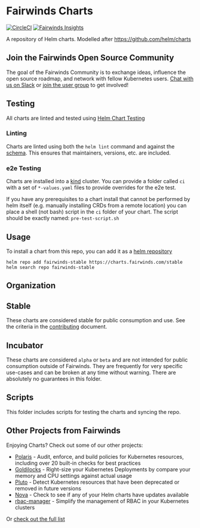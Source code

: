# Fairwinds Charts
[![CircleCI](https://circleci.com/gh/FairwindsOps/charts/tree/master.svg?style=svg)](https://circleci.com/gh/FairwindsOps/charts/tree/master)
[![Fairwinds Insights](https://insights.fairwinds.com/v0/gh/FairwindsOps/charts/badge.svg)](https://insights.fairwinds.com/gh/FairwindsOps/charts)

A repository of Helm charts. Modelled after https://github.com/helm/charts

## Join the Fairwinds Open Source Community

The goal of the Fairwinds Community is to exchange ideas, influence the open source roadmap, and network with fellow Kubernetes users. [Chat with us on Slack](https://join.slack.com/t/fairwindscommunity/shared_invite/zt-e3c6vj4l-3lIH6dvKqzWII5fSSFDi1g) or [join the user group](https://www.fairwinds.com/open-source-software-user-group) to get involved!

## Testing

All charts are linted and tested using [Helm Chart Testing](https://github.com/helm/chart-testing)

### Linting

Charts are linted using both the `helm lint` command and against the [schema](scripts/schema.yaml).  This ensures that maintainers, versions, etc. are included.

### e2e Testing

Charts are installed into a [kind](https://github.com/kubernetes-sigs/kind) cluster.  You can provide a folder called `ci` with a set of `*-values.yaml` files to provide overrides for the e2e test.

If you have any prerequisites to a chart install that cannot be performed by helm itself (e.g. manually installing CRDs from a remote location) you can place a shell (not bash) script in the `ci` folder of your chart. The script should be exactly named: `pre-test-script.sh`

## Usage

To install a chart from this repo, you can add it as a [helm repository](https://github.com/helm/helm/blob/master/docs/chart_repository.md)

```
helm repo add fairwinds-stable https://charts.fairwinds.com/stable
helm search repo fairwinds-stable
```

## Organization

## Stable

These charts are considered stable for public consumption and use. See the criteria in the [contributing](CONTRIBUTING.md) document.

## Incubator

These charts are considered `alpha` or `beta` and are not intended for public consumption outside of Fairwinds.  They are frequently for very specific use-cases and can be broken at any time without warning.  There are absolutely no guarantees in this folder.

## Scripts

This folder includes scripts for testing the charts and syncing the repo.


## Other Projects from Fairwinds

Enjoying Charts? Check out some of our other projects:
* [Polaris](https://github.com/FairwindsOps/Polaris) - Audit, enforce, and build policies for Kubernetes resources, including over 20 built-in checks for best practices
* [Goldilocks](https://github.com/FairwindsOps/Goldilocks) - Right-size your Kubernetes Deployments by compare your memory and CPU settings against actual usage
* [Pluto](https://github.com/FairwindsOps/Pluto) - Detect Kubernetes resources that have been deprecated or removed in future versions
* [Nova](https://github.com/FairwindsOps/Nova) - Check to see if any of your Helm charts have updates available
* [rbac-manager](https://github.com/FairwindsOps/rbac-manager) - Simplify the management of RBAC in your Kubernetes clusters

Or [check out the full list](https://www.fairwinds.com/open-source-software?utm_source=charts&utm_medium=charts&utm_campaign=charts)
